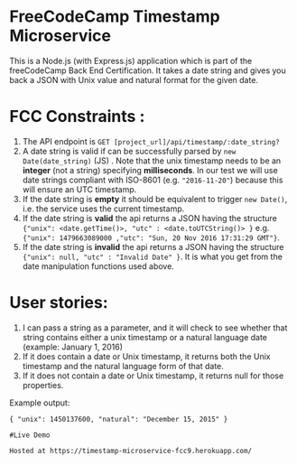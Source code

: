 # FreeCodeCamp Timestamp Microservice
This is a Node.js (with Express.js) application which is part of the freeCodeCamp Back End Certification. It takes a date string and gives you back a JSON with Unix value and natural format for the given date.

# FCC Constraints :

1. The API endpoint is `GET [project_url]/api/timestamp/:date_string?`
2. A date string is valid if can be successfully parsed by `new Date(date_string)` (JS) . Note that the unix timestamp needs to be an **integer** (not a string) specifying **milliseconds**. In our test we will use date strings compliant with ISO-8601 (e.g. `"2016-11-20"`) because this will ensure an UTC timestamp.
3. If the date string is **empty** it should be equivalent to trigger `new Date()`, i.e. the service uses the current timestamp.
4. If the date string is **valid** the api returns a JSON having the structure 
`{"unix": <date.getTime()>, "utc" : <date.toUTCString()> }`
e.g. `{"unix": 1479663089000 ,"utc": "Sun, 20 Nov 2016 17:31:29 GMT"}`.
5. If the date string is **invalid** the api returns a JSON having the structure `{"unix": null, "utc" : "Invalid Date" }`. It is what you get from the date manipulation functions used above.

# User stories:

1. I can pass a string as a parameter, and it will check to see whether that string contains either a unix timestamp or a natural language date (example: January 1, 2016)
2. If it does contain a date or Unix timestamp, it returns both the Unix timestamp and the natural language form of that date.
3. If it does not contain a date or Unix timestamp, it returns null for those properties.

Example output:
```
{ "unix": 1450137600, "natural": "December 15, 2015" }

#Live Demo

Hosted at https://timestamp-microservice-fcc9.herokuapp.com/

